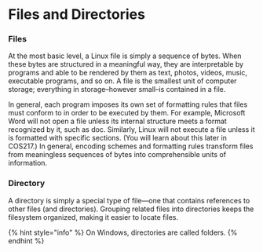 # Files and Directories

### Files

At the most basic level, a Linux file is simply a sequence of bytes. When these bytes are structured in a meaningful way, they are interpretable by programs and able to be rendered by them as text, photos, videos, music, executable programs, and so on. A file is the smallest unit of computer storage; everything in storage–however small–is contained in a file.&#x20;

In general, each program imposes its own set of formatting rules that files must conform to in order to be executed by them. For example, Microsoft Word will not open a file unless its internal structure meets a format recognized by it, such as doc. Similarly, Linux will not execute a file unless it is formatted with specific sections. (You will learn about this later in COS217.) In general, encoding schemes and formatting rules transform files from meaningless sequences of bytes into comprehensible units of information. &#x20;

### Directory

A directory is simply a special type of file—one that contains references to other files (and directories). Grouping related files into directories keeps the filesystem organized, making it easier to locate files.&#x20;

{% hint style="info" %}
On Windows, directories are called folders.
{% endhint %}
